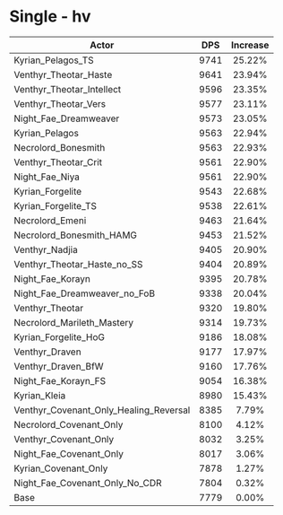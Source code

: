 # Single - hv
| Actor | DPS | Increase |
|---|:---:|:---:|
|Kyrian_Pelagos_TS|9741|25.22%|
|Venthyr_Theotar_Haste|9641|23.94%|
|Venthyr_Theotar_Intellect|9596|23.35%|
|Venthyr_Theotar_Vers|9577|23.11%|
|Night_Fae_Dreamweaver|9573|23.05%|
|Kyrian_Pelagos|9563|22.94%|
|Necrolord_Bonesmith|9563|22.93%|
|Venthyr_Theotar_Crit|9561|22.90%|
|Night_Fae_Niya|9561|22.90%|
|Kyrian_Forgelite|9543|22.68%|
|Kyrian_Forgelite_TS|9538|22.61%|
|Necrolord_Emeni|9463|21.64%|
|Necrolord_Bonesmith_HAMG|9453|21.52%|
|Venthyr_Nadjia|9405|20.90%|
|Venthyr_Theotar_Haste_no_SS|9404|20.89%|
|Night_Fae_Korayn|9395|20.78%|
|Night_Fae_Dreamweaver_no_FoB|9338|20.04%|
|Venthyr_Theotar|9320|19.80%|
|Necrolord_Marileth_Mastery|9314|19.73%|
|Kyrian_Forgelite_HoG|9186|18.08%|
|Venthyr_Draven|9177|17.97%|
|Venthyr_Draven_BfW|9160|17.76%|
|Night_Fae_Korayn_FS|9054|16.38%|
|Kyrian_Kleia|8980|15.43%|
|Venthyr_Covenant_Only_Healing_Reversal|8385|7.79%|
|Necrolord_Covenant_Only|8100|4.12%|
|Venthyr_Covenant_Only|8032|3.25%|
|Night_Fae_Covenant_Only|8017|3.06%|
|Kyrian_Covenant_Only|7878|1.27%|
|Night_Fae_Covenant_Only_No_CDR|7804|0.32%|
|Base|7779|0.00%|
